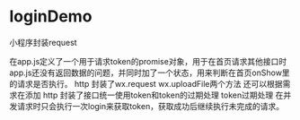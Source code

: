 # loginDemo
小程序封装request

在app.js定义了一个用于请求token的promise对象，用于在首页请求其他接口时app.js还没有返回数据的问题，并同时加了一个状态，用来判断在首页onShow里的请求是否执行。
http 封装了wx.request wx.uploadFile两个方法 还可以根据需求在添加
http 封装了接口统一使用token和token的过期处理
token过期处理 
在并发请求时只会执行一次login来获取token，获取成功后继续执行未完成的请求。
